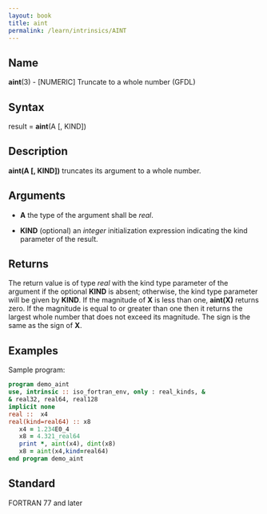 ```yaml
---
layout: book
title: aint
permalink: /learn/intrinsics/AINT
---
```

## __Name__

__aint__(3) - \[NUMERIC\] Truncate to a whole number
(GFDL)

## __Syntax__

result = __aint__(A \[, KIND\])

## __Description__

__aint(A \[, KIND\])__ truncates its argument to a whole number.

## __Arguments__

  - __A__
    the type of the argument shall be _real_.

  - __KIND__
    (optional) an _integer_ initialization expression indicating the kind
    parameter of the result.

## __Returns__

The return value is of type _real_ with the kind type parameter of the
argument if the optional __KIND__ is absent; otherwise, the kind type
parameter will be given by __KIND__. If the magnitude of __X__ is less than one,
__aint(X)__ returns zero. If the magnitude is equal to or greater than
one then it returns the largest whole number that does not exceed its
magnitude. The sign is the same as the sign of __X__.

## __Examples__

Sample program:

```fortran
program demo_aint
use, intrinsic :: iso_fortran_env, only : real_kinds, &
& real32, real64, real128
implicit none
real ::  x4
real(kind=real64) :: x8
   x4 = 1.234E0_4
   x8 = 4.321_real64
   print *, aint(x4), dint(x8)
   x8 = aint(x4,kind=real64)
end program demo_aint
```

## __Standard__

FORTRAN 77 and later
